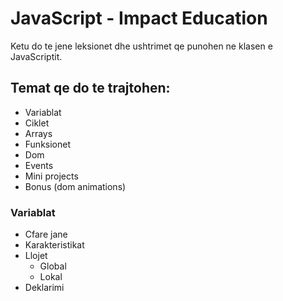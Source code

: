 # JavaScript - Impact Education

Ketu do te jene leksionet dhe ushtrimet qe punohen ne klasen e JavaScriptit. 

## Temat qe do te trajtohen: 
- Variablat
- Ciklet
- Arrays
- Funksionet
- Dom
- Events
- Mini projects
- Bonus (dom animations)

### Variablat
- Cfare jane
- Karakteristikat 
- Llojet 
    - Global
    - Lokal
- Deklarimi